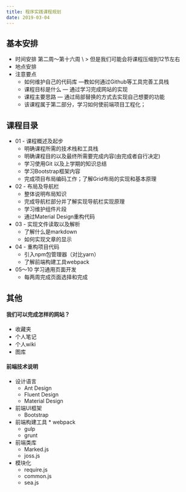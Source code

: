 ```yaml
---
title: 程序实践课程规划
date: 2019-03-04
---
```


## 基本安排

* 时间安排
	第二周～第十六周
  \  \> 但是我们可能会将课程压缩到12节左右
* 地点安排
* 注意要点
	* 如何维护自己的代码库 —教如何通过Github等工具完善工具栈
	* 课程目标是什么 — 通过学习完成网站的实现
	* 课程主要思路 — 通过局部替换的方式去实现自己想要的功能
	* 该课程属于第二部分，学习如何使前端项目工程化；

## 课程目录

* 01 - 课程概述及起步
	* 明确课程所需的技术栈和工具栈
	* 明确课程目的以及最终所需要完成内容(由完成者自行决定)
	* 学习使用Git 以及上学期的知识总结
	* 学习Bootstrap框架内容
	* 完成项目布局编码工作；了解Grid布局的实现和基本原理
* 02 - 布局及导航栏
	* 整体说明布局知识
	* 完成导航栏部分并了解实现导航栏实现原理
	* 学习维护组件片段
	* 通过Material Design重构代码
* 03 - 实现文件读取以及解析
	* 了解什么是markdown
	* 如何实现文章的显示
* 04 - 重构项目代码
	* 引入npm包管理器（对比yarn）
	* 了解前端构建工具webpack
* 05～10 学习通用页面开发
	 * 每两周完成页面选择和完成

## 其他

#### 我们可以完成怎样的网站？

* 收藏夹
* 个人笔记
* 个人wiki
* 图库

#### 前端技术说明

* 设计语言
	 * Ant Design
	* Fluent Design
	* Material Design
* 前端UI框架
	 * Bootstrap
* 前端构建工具
	  * webpack
	* gulp
	* grunt
* 前端类库
	 * Marked.js
	* joss.js
* 模块化
	 * require.js
	* common.js
	* sea.js